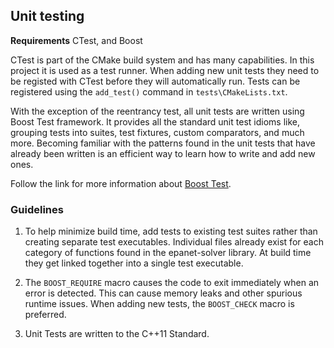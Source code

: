 <!---
   Testing.md

   Created: Sept 10, 2019
   Updated:

   Author: Michael E. Tryby
           US EPA - ORD/NRMRL
--->


## Unit testing

**Requirements**
CTest, and Boost


CTest is part of the CMake build system and has many capabilities. In this project it is used as a test runner. When adding new unit tests they need to be registed with CTest before they will automatically run. Tests can be registered using the `add_test()` command in `tests\CMakeLists.txt`.

With the exception of the reentrancy test, all unit tests are written using Boost Test framework. It provides all the standard unit test idioms like, grouping tests into suites, test fixtures, custom comparators, and much more. Becoming familiar with the patterns found in the unit tests that have already been written is an efficient way to learn how to write and add new ones.

Follow the link for more information about [Boost Test](https://www.boost.org/doc/libs/1_67_0/libs/test/doc/html/index.html).


### Guidelines

 1. To help minimize build time, add tests to existing test suites rather than creating separate test executables. Individual files already exist for each category of functions found in the epanet-solver library. At build time they get linked together into a single test executable.

 2. The `BOOST_REQUIRE` macro causes the code to exit immediately when an error is detected. This can cause memory leaks and other spurious runtime issues. When adding new tests, the `BOOST_CHECK` macro is preferred.

 3. Unit Tests are written to the C++11 Standard.
